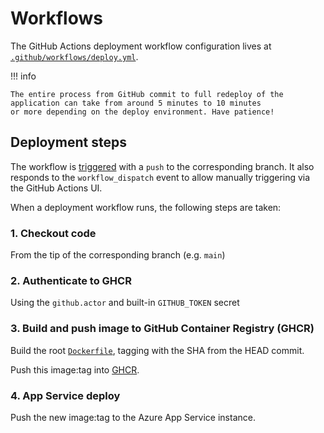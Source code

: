 # Workflows

The GitHub Actions deployment workflow configuration lives at [`.github/workflows/deploy.yml`][deploy].

!!! info

    The entire process from GitHub commit to full redeploy of the application can take from around 5 minutes to 10 minutes
    or more depending on the deploy environment. Have patience!

## Deployment steps

The workflow is [triggered][gh-actions-trigger] with a `push` to the corresponding branch. It also responds to the `workflow_dispatch` event to allow manually triggering via the GitHub Actions UI.

When a deployment workflow runs, the following steps are taken:

### 1. Checkout code

From the tip of the corresponding branch (e.g. `main`)

### 2. Authenticate to GHCR

Using the `github.actor` and built-in `GITHUB_TOKEN` secret

### 3. Build and push image to GitHub Container Registry (GHCR)

Build the root [`Dockerfile`][dockerfile], tagging with the SHA from the HEAD commit.

Push this image:tag into [GHCR][ghcr].

### 4. App Service deploy

Push the new image:tag to the Azure App Service instance.

[deploy]: https://github.com/cal-itp/benefits/blob/main/.github/workflows/deploy.yml
[dockerfile]: https://github.com/cal-itp/benefits/blob/main/Dockerfile
[ghcr]: https://github.com/features/packages
[gh-actions-trigger]: https://docs.github.com/en/actions/reference/events-that-trigger-workflows
